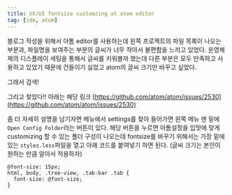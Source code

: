 ```yaml
---
title: UX/UI fontsize customzing at atom editor
tag: [ide, atom]
---
```


블로그 작성을 위해서 아톰 editor를 사용하는데
왼쪽 프로젝트의 파일 목록이 나오는 부분과, 파일명을 보여주는 부분의 글씨가 너무 작아서
불편함을 느끼고 있었다. 운영체제의 디스플레이 세팅을 통해서 글씨를 키워볼까 했는데
다른 부분은 모두 만족하고 사용하고 있었기 때문에 건들이기 싫었고 atom의 글씨 크기만
바꾸고 싶었다.

그래서 검색!

그리고 찾았다!! 아래는 해당 링크
 [https://github.com/atom/atom/issues/2530](https://github.com/atom/atom/issues/2530)

좀 더 자세히 설명을 남기자면 메뉴에서 settings를 찾아 들어가면
왼쪽 메뉴 맨 밑에 `Open Config Folder`라는 버튼이 있다. 해당 버튼을 누르면 아톰설정을
입맛에 맞게 customizing 할 수 있는 폴더 구성이 나오는데 fontsize를 바꾸기 위해서는 가장
밑에 있는 `styles.less`파일을 열고 아래 코드를 붙여넣기 하면 된다.
(글씨 크기는 본인이 원하는 만큼 알아서 적용하자)

```
@font-size: 15px;
html, body, .tree-view, .tab-bar .tab {
  font-size: @font-size;
}
```
